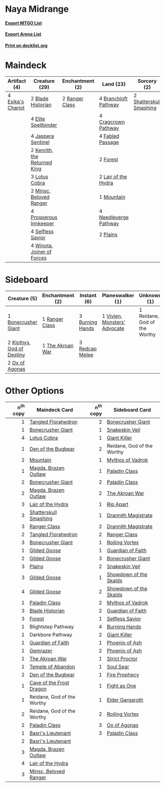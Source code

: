 # Naya Midrange

#### [Export MTGO List](../collection/Naya%20Midrange/Naya%20Midrange.txt)
#### [Export Arena List](../collection/Naya%20Midrange/Naya%20Midrange_arena.txt)
#### [Print on decklist.org](http://decklist.org/?deckmain=2%09Blade%20Historian%0A4%09Branchloft%20Pathway%0A4%09Cragcrown%20Pathway%0A4%09Elite%20Spellbinder%0A4%09Esika's%20Chariot%0A4%09Fabled%20Passage%0A2%09Forest%0A4%09Jaspera%20Sentinel%0A2%09Kenrith,%20the%20Returned%20King%0A2%09Lair%20of%20the%20Hydra%0A3%09Lotus%20Cobra%0A2%09Minsc,%20Beloved%20Ranger%0A1%09Mountain%0A4%09Needleverge%20Pathway%0A2%09Plains%0A4%09Prosperous%20Innkeeper%0A2%09Ranger%20Class%0A4%09Selfless%20Savior%0A2%09Shatterskull%20Smashing%0A4%09Winota,%20Joiner%20of%20Forces&deckside=1%09Bonecrusher%20Giant%0A3%09Burning%20Hands%0A2%09Klothys,%20God%20of%20Destiny%0A2%09Ox%20of%20Agonas%0A1%09Ranger%20Class%0A3%09Redcap%20Melee%0A1%09Reidane,%20God%20of%20the%20Worthy%0A1%09The%20Akroan%20War%0A1%09Vivien,%20Monsters'%20Advocate)
# Maindeck

|                                        Artifact (4)                                        |                                             Creature (29)                                             |                                     Enchantment (2)                                     |                                           Land (23)                                            |                                           Sorcery (2)                                            |
|--------------------------------------------------------------------------------------------|-------------------------------------------------------------------------------------------------------|-----------------------------------------------------------------------------------------|------------------------------------------------------------------------------------------------|--------------------------------------------------------------------------------------------------|
|4 [Esika's Chariot](http://gatherer.wizards.com/Pages/Card/Details.aspx?multiverseid=503783)|2 [Blade Historian](http://gatherer.wizards.com/Pages/Card/Details.aspx?multiverseid=513657)           |2 [Ranger Class](http://gatherer.wizards.com/Pages/Card/Details.aspx?multiverseid=527489)|4 [Branchloft Pathway](http://gatherer.wizards.com/Pages/Card/Details.aspx?multiverseid=491909) |2 [Shatterskull Smashing](http://gatherer.wizards.com/Pages/Card/Details.aspx?multiverseid=491802)|
|                                                                                            |4 [Elite Spellbinder](http://gatherer.wizards.com/Pages/Card/Details.aspx?multiverseid=513494)         |                                                                                         |4 [Cragcrown Pathway](http://gatherer.wizards.com/Pages/Card/Details.aspx?multiverseid=491915)  |                                                                                                  |
|                                                                                            |4 [Jaspera Sentinel](http://gatherer.wizards.com/Pages/Card/Details.aspx?multiverseid=503792)          |                                                                                         |4 [Fabled Passage](http://gatherer.wizards.com/Pages/Card/Details.aspx?multiverseid=473206)     |                                                                                                  |
|                                                                                            |2 [Kenrith, the Returned King](http://gatherer.wizards.com/Pages/Card/Details.aspx?multiverseid=476052)|                                                                                         |2 [Forest](http://gatherer.wizards.com/Pages/Card/Details.aspx?multiverseid=439860)             |                                                                                                  |
|                                                                                            |3 [Lotus Cobra](http://gatherer.wizards.com/Pages/Card/Details.aspx?multiverseid=438740)               |                                                                                         |2 [Lair of the Hydra](http://gatherer.wizards.com/Pages/Card/Details.aspx?multiverseid=527546)  |                                                                                                  |
|                                                                                            |2 [Minsc, Beloved Ranger](http://gatherer.wizards.com/Pages/Card/Details.aspx?multiverseid=527514)     |                                                                                         |1 [Mountain](http://gatherer.wizards.com/Pages/Card/Details.aspx?multiverseid=439859)           |                                                                                                  |
|                                                                                            |4 [Prosperous Innkeeper](http://gatherer.wizards.com/Pages/Card/Details.aspx?multiverseid=527487)      |                                                                                         |4 [Needleverge Pathway](http://gatherer.wizards.com/Pages/Card/Details.aspx?multiverseid=491918)|                                                                                                  |
|                                                                                            |4 [Selfless Savior](http://gatherer.wizards.com/Pages/Card/Details.aspx?multiverseid=485359)           |                                                                                         |2 [Plains](http://gatherer.wizards.com/Pages/Card/Details.aspx?multiverseid=439856)             |                                                                                                  |
|                                                                                            |4 [Winota, Joiner of Forces](http://gatherer.wizards.com/Pages/Card/Details.aspx?multiverseid=479736)  |                                                                                         |                                                                                                |                                                                                                  |


# Sideboard

|                                            Creature (5)                                            |                                      Enchantment (2)                                      |                                       Instant (6)                                        |                                           Planeswalker (1)                                            |        Unknown (1)         |
|----------------------------------------------------------------------------------------------------|-------------------------------------------------------------------------------------------|------------------------------------------------------------------------------------------|-------------------------------------------------------------------------------------------------------|----------------------------|
|1 [Bonecrusher Giant](http://gatherer.wizards.com/Pages/Card/Details.aspx?multiverseid=473077)      |1 [Ranger Class](http://gatherer.wizards.com/Pages/Card/Details.aspx?multiverseid=527489)  |3 [Burning Hands](http://gatherer.wizards.com/Pages/Card/Details.aspx?multiverseid=527422)|1 [Vivien, Monsters' Advocate](http://gatherer.wizards.com/Pages/Card/Details.aspx?multiverseid=479695)|1 Reidane, God of the Worthy|
|2 [Klothys, God of Destiny](http://gatherer.wizards.com/Pages/Card/Details.aspx?multiverseid=476471)|1 [The Akroan War](http://gatherer.wizards.com/Pages/Card/Details.aspx?multiverseid=476375)|3 [Redcap Melee](http://gatherer.wizards.com/Pages/Card/Details.aspx?multiverseid=473097) |                                                                                                       |                            |
|2 [Ox of Agonas](http://gatherer.wizards.com/Pages/Card/Details.aspx?multiverseid=476398)           |                                                                                           |                                                                                          |                                                                                                       |                            |


# Other Options

|*n*<sup>th</sup> copy|                                           Maindeck Card                                           |*n*<sup>th</sup> copy|                                         Sideboard Card                                          |
|--------------------:|---------------------------------------------------------------------------------------------------|--------------------:|-------------------------------------------------------------------------------------------------|
|                    1|[Tangled Florahedron](http://gatherer.wizards.com/Pages/Card/Details.aspx?multiverseid=491859)     |                    2|[Bonecrusher Giant](http://gatherer.wizards.com/Pages/Card/Details.aspx?multiverseid=473077)     |
|                    1|[Bonecrusher Giant](http://gatherer.wizards.com/Pages/Card/Details.aspx?multiverseid=473077)       |                    1|[Snakeskin Veil](http://gatherer.wizards.com/Pages/Card/Details.aspx?multiverseid=503810)        |
|                    4|[Lotus Cobra](http://gatherer.wizards.com/Pages/Card/Details.aspx?multiverseid=438740)             |                    1|[Giant Killer](http://gatherer.wizards.com/Pages/Card/Details.aspx?multiverseid=472976)          |
|                    1|[Den of the Bugbear](http://gatherer.wizards.com/Pages/Card/Details.aspx?multiverseid=527541)      |                    2|Reidane, God of the Worthy                                                                       |
|                    2|[Mountain](http://gatherer.wizards.com/Pages/Card/Details.aspx?multiverseid=439859)                |                    1|[Mythos of Vadrok](http://gatherer.wizards.com/Pages/Card/Details.aspx?multiverseid=479647)      |
|                    1|[Magda, Brazen Outlaw](http://gatherer.wizards.com/Pages/Card/Details.aspx?multiverseid=503754)    |                    1|[Paladin Class](http://gatherer.wizards.com/Pages/Card/Details.aspx?multiverseid=527316)         |
|                    2|[Bonecrusher Giant](http://gatherer.wizards.com/Pages/Card/Details.aspx?multiverseid=473077)       |                    2|[Paladin Class](http://gatherer.wizards.com/Pages/Card/Details.aspx?multiverseid=527316)         |
|                    2|[Magda, Brazen Outlaw](http://gatherer.wizards.com/Pages/Card/Details.aspx?multiverseid=503754)    |                    2|[The Akroan War](http://gatherer.wizards.com/Pages/Card/Details.aspx?multiverseid=476375)        |
|                    3|[Lair of the Hydra](http://gatherer.wizards.com/Pages/Card/Details.aspx?multiverseid=527546)       |                    1|[Rip Apart](http://gatherer.wizards.com/Pages/Card/Details.aspx?multiverseid=513717)             |
|                    3|[Shatterskull Smashing](http://gatherer.wizards.com/Pages/Card/Details.aspx?multiverseid=491802)   |                    1|[Drannith Magistrate](http://gatherer.wizards.com/Pages/Card/Details.aspx?multiverseid=479531)   |
|                    3|[Ranger Class](http://gatherer.wizards.com/Pages/Card/Details.aspx?multiverseid=527489)            |                    2|[Drannith Magistrate](http://gatherer.wizards.com/Pages/Card/Details.aspx?multiverseid=479531)   |
|                    2|[Tangled Florahedron](http://gatherer.wizards.com/Pages/Card/Details.aspx?multiverseid=491859)     |                    2|[Ranger Class](http://gatherer.wizards.com/Pages/Card/Details.aspx?multiverseid=527489)          |
|                    3|[Bonecrusher Giant](http://gatherer.wizards.com/Pages/Card/Details.aspx?multiverseid=473077)       |                    1|[Roiling Vortex](http://gatherer.wizards.com/Pages/Card/Details.aspx?multiverseid=491797)        |
|                    1|[Gilded Goose](http://gatherer.wizards.com/Pages/Card/Details.aspx?multiverseid=473122)            |                    1|[Guardian of Faith](http://gatherer.wizards.com/Pages/Card/Details.aspx?multiverseid=527305)     |
|                    2|[Gilded Goose](http://gatherer.wizards.com/Pages/Card/Details.aspx?multiverseid=473122)            |                    3|[Bonecrusher Giant](http://gatherer.wizards.com/Pages/Card/Details.aspx?multiverseid=473077)     |
|                    3|[Plains](http://gatherer.wizards.com/Pages/Card/Details.aspx?multiverseid=439856)                  |                    2|[Snakeskin Veil](http://gatherer.wizards.com/Pages/Card/Details.aspx?multiverseid=503810)        |
|                    3|[Gilded Goose](http://gatherer.wizards.com/Pages/Card/Details.aspx?multiverseid=473122)            |                    1|[Showdown of the Skalds](http://gatherer.wizards.com/Pages/Card/Details.aspx?multiverseid=503845)|
|                    4|[Gilded Goose](http://gatherer.wizards.com/Pages/Card/Details.aspx?multiverseid=473122)            |                    2|[Showdown of the Skalds](http://gatherer.wizards.com/Pages/Card/Details.aspx?multiverseid=503845)|
|                    1|[Paladin Class](http://gatherer.wizards.com/Pages/Card/Details.aspx?multiverseid=527316)           |                    2|[Mythos of Vadrok](http://gatherer.wizards.com/Pages/Card/Details.aspx?multiverseid=479647)      |
|                    3|[Blade Historian](http://gatherer.wizards.com/Pages/Card/Details.aspx?multiverseid=513657)         |                    2|[Guardian of Faith](http://gatherer.wizards.com/Pages/Card/Details.aspx?multiverseid=527305)     |
|                    3|[Forest](http://gatherer.wizards.com/Pages/Card/Details.aspx?multiverseid=439860)                  |                    1|[Selfless Savior](http://gatherer.wizards.com/Pages/Card/Details.aspx?multiverseid=485359)       |
|                    1|Blightstep Pathway                                                                                 |                    4|[Burning Hands](http://gatherer.wizards.com/Pages/Card/Details.aspx?multiverseid=527422)         |
|                    1|Darkbore Pathway                                                                                   |                    2|[Giant Killer](http://gatherer.wizards.com/Pages/Card/Details.aspx?multiverseid=472976)          |
|                    1|[Guardian of Faith](http://gatherer.wizards.com/Pages/Card/Details.aspx?multiverseid=527305)       |                    1|[Phoenix of Ash](http://gatherer.wizards.com/Pages/Card/Details.aspx?multiverseid=476399)        |
|                    1|[Gemrazer](http://gatherer.wizards.com/Pages/Card/Details.aspx?multiverseid=479675)                |                    2|[Phoenix of Ash](http://gatherer.wizards.com/Pages/Card/Details.aspx?multiverseid=476399)        |
|                    1|[The Akroan War](http://gatherer.wizards.com/Pages/Card/Details.aspx?multiverseid=476375)          |                    1|[Strict Proctor](http://gatherer.wizards.com/Pages/Card/Details.aspx?multiverseid=513510)        |
|                    1|[Temple of Abandon](http://gatherer.wizards.com/Pages/Card/Details.aspx?multiverseid=373711)       |                    1|[Soul Sear](http://gatherer.wizards.com/Pages/Card/Details.aspx?multiverseid=485483)             |
|                    2|[Den of the Bugbear](http://gatherer.wizards.com/Pages/Card/Details.aspx?multiverseid=527541)      |                    1|[Fire Prophecy](http://gatherer.wizards.com/Pages/Card/Details.aspx?multiverseid=479636)         |
|                    1|[Cave of the Frost Dragon](http://gatherer.wizards.com/Pages/Card/Details.aspx?multiverseid=527540)|                    1|[Fight as One](http://gatherer.wizards.com/Pages/Card/Details.aspx?multiverseid=479532)          |
|                    1|Reidane, God of the Worthy                                                                         |                    1|[Elder Gargaroth](http://gatherer.wizards.com/Pages/Card/Details.aspx?multiverseid=485502)       |
|                    2|Reidane, God of the Worthy                                                                         |                    2|[Roiling Vortex](http://gatherer.wizards.com/Pages/Card/Details.aspx?multiverseid=491797)        |
|                    2|[Paladin Class](http://gatherer.wizards.com/Pages/Card/Details.aspx?multiverseid=527316)           |                    3|[Ox of Agonas](http://gatherer.wizards.com/Pages/Card/Details.aspx?multiverseid=476398)          |
|                    1|[Basri's Lieutenant](http://gatherer.wizards.com/Pages/Card/Details.aspx?multiverseid=488904)      |                    3|[Paladin Class](http://gatherer.wizards.com/Pages/Card/Details.aspx?multiverseid=527316)         |
|                    2|[Basri's Lieutenant](http://gatherer.wizards.com/Pages/Card/Details.aspx?multiverseid=488904)      |                     |                                                                                                 |
|                    3|[Magda, Brazen Outlaw](http://gatherer.wizards.com/Pages/Card/Details.aspx?multiverseid=503754)    |                     |                                                                                                 |
|                    4|[Lair of the Hydra](http://gatherer.wizards.com/Pages/Card/Details.aspx?multiverseid=527546)       |                     |                                                                                                 |
|                    3|[Minsc, Beloved Ranger](http://gatherer.wizards.com/Pages/Card/Details.aspx?multiverseid=527514)   |                     |                                                                                                 |

